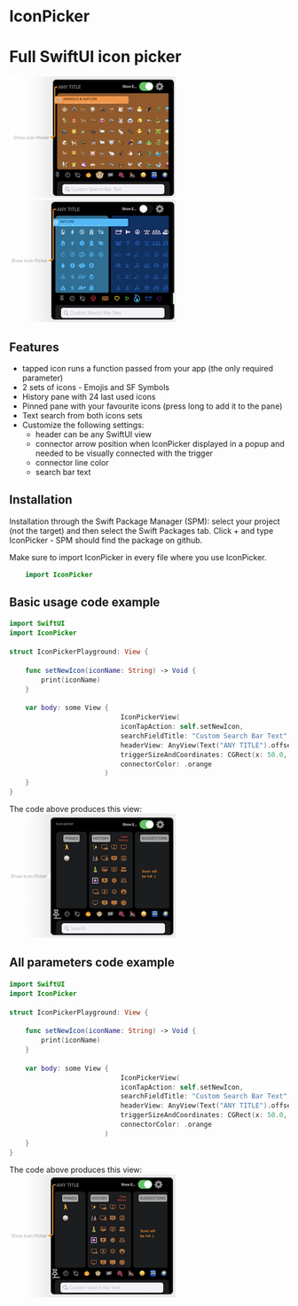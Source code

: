 # IconPicker
Full SwiftUI icon picker
=======

![My Image](gitResources/emojis.png)
![My Image](gitResources/sfSymbols.png)

## Features
* tapped icon runs a function passed from your app (the only required parameter)
*  2 sets of icons - Emojis and SF Symbols
*  History pane with 24 last used icons
* Pinned pane with your favourite icons (press long to add it to the pane)
* Text search from both icons sets
* Customize the following settings:
    - header can be any SwiftUI view
    - connector arrow position when IconPicker displayed in a popup and needed to be visually connected with the trigger
    - connector line color
    - search bar text

## Installation
Installation through the Swift Package Manager (SPM): select your project (not the target) and then select the Swift Packages tab. Click + and type IconPicker - SPM should find the package on github.



Make sure to import IconPicker in every file where you use IconPicker.
```Swift
    import IconPicker
```
    
    
## Basic usage code example
```Swift
import SwiftUI
import IconPicker

struct IconPickerPlayground: View {
    
    func setNewIcon(iconName: String) -> Void {
        print(iconName)
    }
    
    var body: some View {
                            IconPickerView(
                            iconTapAction: self.setNewIcon,
                            searchFieldTitle: "Custom Search Bar Text",
                            headerView: AnyView(Text("ANY TITLE").offset(x:5, y: 12)),
                            triggerSizeAndCoordinates: CGRect(x: 50.0, y: 350.0, width: 50.0, height: 0.0),
                            connectorColor: .orange
                        )
    }
}
```
The code above produces this view:
![My Image](gitResources/basic.png)


## All parameters code example

```Swift
import SwiftUI
import IconPicker

struct IconPickerPlayground: View {
    
    func setNewIcon(iconName: String) -> Void {
        print(iconName)
    }
    
    var body: some View {
                            IconPickerView(
                            iconTapAction: self.setNewIcon,
                            searchFieldTitle: "Custom Search Bar Text",
                            headerView: AnyView(Text("ANY TITLE").offset(x:5, y: 12)),
                            triggerSizeAndCoordinates: CGRect(x: 50.0, y: 350.0, width: 50.0, height: 0.0),
                            connectorColor: .orange
                        )
    }
}
```
   
The code above produces this view:
![My Image](gitResources/advanced.png)






